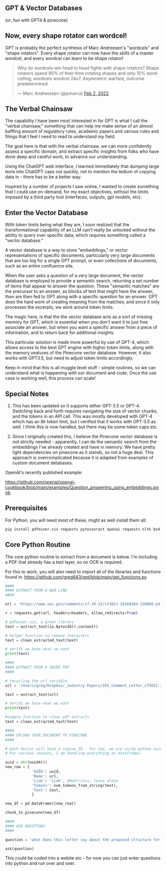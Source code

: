 ## GPT & Vector Databases
(or, fun with GPT4 &amp; pinecone)


## Now, every shape rotator can wordcel!

GPT is probably the perfect synthesis of Marc Andreesen's "wordcels" and "shape rotators". Every shape rotator can now have the skills of a master wordcel, and every wordcel can learn to be shape rotator! 

<blockquote class="twitter-tweet" data-width="550" data-lang="en" data-dnt="true" data-theme="light"><p lang="en" dir="ltr">Why do wordcels win head to head fights with shape rotators? Shape rotators spend 90% of their time rotating shapes and only 10% wordcelling; wordcels wordcel 24x7. Asymmetric warfare, outcome predetermined.</p>&mdash; Marc Andreessen (@pmarca) <a href="https://twitter.com/pmarca/status/1488985078545874944">Feb 2, 2022</a></blockquote>

## The Verbal Chainsaw

The capability I have been most interested in for GPT is what I call the "verbal chainsaw," something that can help me make sense of an almost baffling amount of regulatory rules, academic papers and various rules and filings that I feel I need to read to understand my field.

The goal here is that with the verbal chainsaw, we can more confidently assess a specific domain, and extract specific insights from folks who have done deep and careful work, to advance our understanding.

Using the ChatGPT web interface, I learned immediately that dumping large texts into ChatGPT caps out quickly, not to mention the tedium of copying data in - there has to be a better way.

Inspired by a number of projects I saw online, I wanted to create something that I could use on-demand, for my exact objectives, without the limits imposed by a third party tool (interfaces, outputs, gpt models, etc). 

## Enter the Vector Database

With token limits being what they are, I soon realized that the transformational capability of an LLM can't really be unlocked without the ability to query over specific data, which requires something called a "vector database." 

A vector database is a way to store "embeddings," or vector representations of specific documents, particularly very large documents that are too big for a single GPT prompt, or even collections of documents, such as an entire confluence site.

When the user asks a question of a very large document, the vector database is employed to provide a semantic search, returning a set number of items that appear to answer the question. These "semantic matches" are the precursor to an answer, as blocks of text that might have the answer, then are then fed to GPT along with a specific question for an answer. GPT does the hard work of creating meaning from the matches, and since it only processes the excerpts, we work around token limits.

The magic here, is that the the vector database acts as a sort of missing memory for GPT, which is essential when you don't want it to just free associate an answer, but when you want a specific answer from a piece of information, and to return back for additional insights.

This particular solution is made more powerful by use of GPT-4, which allows access to the best GPT engine with higher token limits, along with the memory veatures of the Pinecone vector database. However, it also works with GPT3.5, but need to adjust token limits accordingly.

Keep in mind that this is all muggle level stuff - simple routines, so we can understand what is happening with our document and code. Once the use case is working well, this process can scale!

## Special Notes

1) This has been updated so it supports either GPT-3.5 or GPT-4. Switching back and forth requires navigating the size of vector chunks, and the tokens in an API call. This was mostly developed with GPT-4 which has an 8k token limit, but I verified that it works with GPT-3.5 as well. I think this is now handled, but there may be some token caps etc.

2) Since I originally created this, I believe the Pinecone vector database is not strictly needed - apparently, I can do the semantic search from the embeddings I've already created and have in memory. We have pretty light dependencies on pinecone as it stands, so not a huge deal. This approach is overcomplicated because it is adapted from examples of custom document databases. 

OpenAI's recently published example:

https://github.com/openai/openai-cookbook/blob/main/examples/Question_answering_using_embeddings.ipynb

## Prerequisites

For Python, you will need most of these, might as well install them all:

```python
pip install pdfminer.six requests pytesseract openai requests nltk bs4 xmltodict pinecone-client tiktoken pdf2image markdown plotly
```

## Core Python Routine

The core python routine to extract from a document is below. I'm including a PDF that already has a text layer, so no OCR is required.

For this to work, you will also need to import all of the libraries and functions found in: https://github.com/greg643/gpt/blob/main/gpt_functions.py

```python
####
#### EXTRACT FROM A WEB LINK
####

url = 'https://www.sec.gov/comments/s7-30-22/s73022-20160364-328968.pdf'

r = requests.get(url, headers=headers, allow_redirects=True)

# pdfminer.six, a great library
text = extract_text(io.BytesIO(r.content))

# helper function to remove characters
text = clean_extracted_text(text)

# verify we have what we want
print(text)

####
#### EXTRACT FROM A SAVED PDF
####

# recycling the url variable
url = '/Users/greg/Dropbox/_Industry Papers/IEX_Comment_Letter_s73022-20160364-328968.pdf'

text = extract_text(url)

# Verify we have what we want
print(text)

#simple function to clean pdf extracts
text = clean_extracted_text(text)

####
#### UPLOAD YOUR DOCUMENT TO PINECONE
####

# Each Vector will have a unqiue ID - for now, we are using python uuids + chunk numbers
# For various reasons, I am handling everything as dataframes.

uuid = str(uuid4())
new_row = {
            'GUID': uuid,
            'Name': url, 
            'Link': 'Link', ##detritus, leave alone
            'Tokens': num_tokens_from_string(text), 
            'Text': text,
            }

new_df = pd.DataFrame([new_row])

chunk_to_pinecone(new_df)

####
#### ASK QUESTIONS
####

question = 'what does this letter say about the proposed structure for retail auctions?'

ask(question)
```

This could be coded into a webite etc - for now you can just enter questions into python and run over and over.



